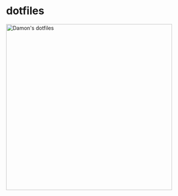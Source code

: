 # dotfiles

<img title="dotfiles"
     alt="Damon's dotfiles"
     src="https://user-images.githubusercontent.com/60138143/91989761-8fd15180-ed39-11ea-8a83-645f92507c2d.png"
     width="450">
